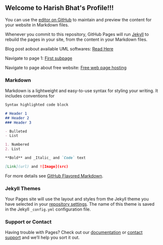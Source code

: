 ## Welcome to Harish Bhat's Profile!!!

You can use the [editor on GitHub](https://github.com/harishnb/harishnb.github.io/edit/master/index.md) to maintain and preview the content for your website in Markdown files.

Whenever you commit to this repository, GitHub Pages will run [Jekyll](https://jekyllrb.com/) to rebuild the pages in your site, from the content in your Markdown files.

Blog post aobout available UML softwares: 
<a href="https://designpatternsimplefied.blogspot.com/2019/10/uml-software-list.html">Read Here</a>

Navigate to page 1: <a href="page1.html">First subpage</a>

Navigate to page about free website: <a href="https://designpatternsimplefied.blogspot.com/2020/03/how-to-create-free-website.html">Free web page hosting</a>

### Markdown

Markdown is a lightweight and easy-to-use syntax for styling your writing. It includes conventions for

```markdown
Syntax highlighted code block

# Header 1
## Header 2
### Header 3

- Bulleted
- List

1. Numbered
2. List

**Bold** and _Italic_ and `Code` text

[Link](url) and ![Image](src)
```

For more details see [GitHub Flavored Markdown](https://guides.github.com/features/mastering-markdown/).

### Jekyll Themes

Your Pages site will use the layout and styles from the Jekyll theme you have selected in your [repository settings](https://github.com/harishnb/harishnb.github.io/settings). The name of this theme is saved in the Jekyll `_config.yml` configuration file.

### Support or Contact

Having trouble with Pages? Check out our [documentation](https://help.github.com/categories/github-pages-basics/) or [contact support](https://github.com/contact) and we’ll help you sort it out.
